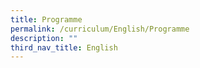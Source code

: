 ```yaml
---
title: Programme
permalink: /curriculum/English/Programme
description: ""
third_nav_title: English
---
```

